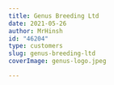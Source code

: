```yaml
---
title: Genus Breeding Ltd
date: 2021-05-26
author: MrHinsh
id: "46204"
type: customers
slug: genus-breeding-ltd
coverImage: genus-logo.jpeg

---
```







